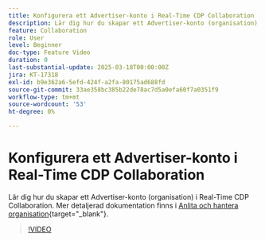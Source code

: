 ```yaml
---
title: Konfigurera ett Advertiser-konto i Real-Time CDP Collaboration
description: Lär dig hur du skapar ett Advertiser-konto (organisation) i Real-Time CDP Collaboration.
feature: Collaboration
role: User
level: Beginner
doc-type: Feature Video
duration: 0
last-substantial-update: 2025-03-18T00:00:00Z
jira: KT-17318
exl-id: b9e362a6-5efd-424f-a2fa-80175ad688fd
source-git-commit: 33ae358bc385b22de78ac7d5a0efa60f7a0351f9
workflow-type: tm+mt
source-wordcount: '53'
ht-degree: 0%

---
```


# Konfigurera ett Advertiser-konto i Real-Time CDP Collaboration

Lär dig hur du skapar ett Advertiser-konto (organisation) i Real-Time CDP Collaboration. Mer detaljerad dokumentation finns i [Anlita och hantera organisation](https://experienceleague.adobe.com/en/docs/real-time-cdp-collaboration/using/setup/onboard-organization){target="_blank"}.

>[!VIDEO](https://video.tv.adobe.com/v/3452264/?learn=on&enablevpops)
